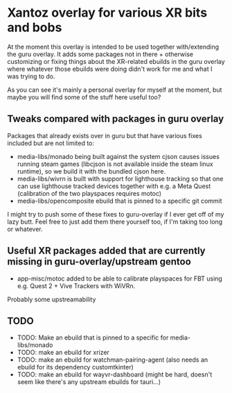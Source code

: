 # Xantoz overlay for various XR bits and bobs

At the moment this overlay is intended to be used together
with/extending the guru overlay. It adds some packages not in there +
otherwise customizing or fixing things about the XR-related ebuilds in
the guru overlay where whatever those ebuilds were doing didn't work for
me and what I was trying to do.

As you can see it's mainly a personal overlay for myself at the moment,
but maybe you will find some of the stuff here useful too?

## Tweaks compared with packages in guru overlay

Packages that already exists over in guru but that have various fixes included but are not limited to:
 * media-libs/monado being built against the system cjson causes issues
   running steam games (libcjson is not available inside the steam linux
   runtime), so we build it with the bundled cjson here.
 * media-libs/wivrn is built with support for lighthouse tracking so that
   one can use lighthouse tracked devices together with e.g. a Meta
   Quest (calibration of the two playspaces requires motoc)
 * media-libs/opencomposite ebuild that is pinned to a specific git commit

I might try to push some of these fixes to guru-overlay if I ever get
off of my lazy butt. Feel free to just add them there yourself too, if
I'm taking too long or whatever.

## Useful XR packages added that are currently missing in guru-overlay/upstream gentoo

 * app-misc/motoc added to be able to calibrate playspaces for FBT using
   e.g. Quest 2 + Vive Trackers with WiVRn.

Probably some upstreamability

## TODO

* TODO: Make an ebuild that is pinned to a specific for media-libs/monado
* TODO: make an ebuild for xrizer
* TODO: make an ebuild for watchman-pairing-agent (also needs an ebuild for its dependency customtkinter)
* TODO: make an ebuild for wayvr-dashboard (might be hard, doesn't seem like there's any upstream ebuilds for tauri...)
